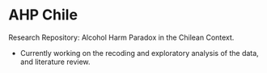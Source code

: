 
# AHP Chile

Research Repository: Alcohol Harm Paradox in the Chilean Context.

- Currently working on the recoding and exploratory analysis of the data, and literature review.

